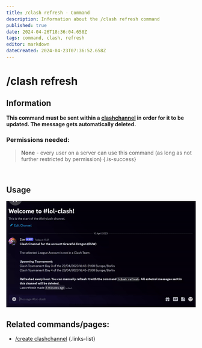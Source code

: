 ```yaml
---
title: /clash refresh - Command
description: Information about the /clash refresh command
published: true
date: 2024-04-26T18:36:04.658Z
tags: command, clash, refresh
editor: markdown
dateCreated: 2024-04-23T07:36:52.658Z
---
```


# /clash refresh
## Information
**This command must be sent within a [clashchannel](/en/features/clashchannel) in order for it to be updated. The message gets automatically deleted.**
<br>

### Permissions needed:
>**None** - every user on a server can use this command (as long as not further restricted by permission) {.is-success}

<br>

## Usage
![](/new_clashrefresh.gif)
<br>
 
## Related commands/pages:
-   [/create clashchannel](/en/commands/clashchannel/create)
{.links-list}